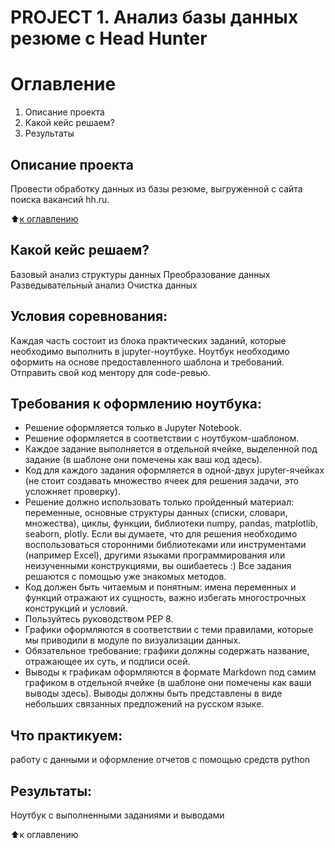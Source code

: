 # PROJECT 1. Анализ базы данных резюме c Head Hunter
# Оглавление
1. Описание проекта
2. Какой кейс решаем?
3. Результаты

## Описание проекта
Провести обработку данных из базы резюме, выгруженной с сайта поиска вакансий hh.ru.

:arrow_up:[к оглавлению](https://github.com/Alexandra231116/Alexa_Data_Science/blob/main/SKILLFACTORY/PROJECT-1/Project-1.%20Ноутбук-шаблон.ipynb)

## Какой кейс решаем?
Базовый анализ структуры данных
Преобразование данных
Разведывательный анализ
Очистка данных

## Условия соревнования:
Каждая часть состоит из блока практических заданий, которые необходимо выполнить в jupyter-ноутбуке.
Ноутбук необходимо оформить на основе предоставленного шаблона и требований.
Отправить свой код ментору для code-ревью.

## Требования к оформлению ноутбука:
* Решение оформляется только в Jupyter Notebook.
* Решение оформляется в соответствии с ноутбуком-шаблоном.
* Каждое задание выполняется в отдельной ячейке, выделенной под задание (в шаблоне они помечены как ваш код здесь).
* Код для каждого задания оформляется в одной-двух jupyter-ячейках (не стоит создавать множество ячеек для решения задачи, это усложняет проверку).
* Решение должно использовать только пройденный материал: переменные, основные структуры данных (списки, словари, множества), циклы, функции, библиотеки numpy, pandas, matplotlib, seaborn, plotly. Если вы думаете, что для решения необходимо воспользоваться сторонними библиотеками или инструментами (например Excel), другими языками программирования или неизученными конструкциями, вы ошибаетесь :) Все задания решаются с помощью уже знакомых методов.
* Код должен быть читаемым и понятным: имена переменных и функций отражают их сущность, важно избегать многострочных конструкций и условий.
* Пользуйтесь руководством PEP 8.
* Графики оформляются в соответствии с теми правилами, которые мы приводили в модуле по визуализации данных.
* Обязательное требование: графики должны содержать название, отражающее их суть, и подписи осей.
* Выводы к графикам оформляются в формате Markdown под самим графиком в отдельной ячейке (в шаблоне они помечены как ваши выводы здесь). Выводы должны быть представлены в виде небольших связанных предложений на русском языке.

## Что практикуем:

работу с данными и оформление отчетов с помощью средств python

## Результаты:
Ноутбук с выполненными заданиями и выводами

⬆️к оглавлению